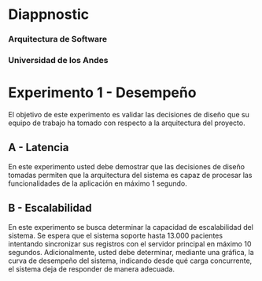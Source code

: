 # Diappnostic

### Arquitectura de Software
### Universidad de los Andes



# Experimento 1 - Desempeño

El objetivo de este experimento es validar las decisiones de diseño que su equipo de trabajo ha tomado con respecto a la arquitectura del proyecto.

## A - Latencia

En este experimento usted debe demostrar que las decisiones de diseño tomadas permiten que la arquitectura del sistema es capaz de procesar las funcionalidades de la aplicación en máximo 1 segundo.

## B - Escalabilidad

En este experimento se busca determinar la capacidad de escalabilidad del sistema. Se espera que el sistema soporte hasta 13.000 pacientes intentando sincronizar sus registros con el servidor principal en máximo 10 segundos.
Adicionalmente, usted debe determinar, mediante una gráfica, la curva de desempeño del sistema, indicando desde qué carga concurrente, el sistema deja de responder de manera adecuada.
